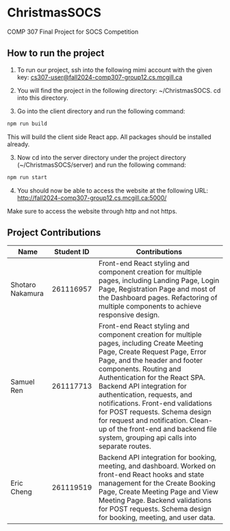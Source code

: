 # ChristmasSOCS

COMP 307 Final Project for SOCS Competition

## How to run the project

1. To run our project, ssh into the following mimi account with the given key: cs307-user@fall2024-comp307-group12.cs.mcgill.ca

2. You will find the project in the following directory: ~/ChristmasSOCS. cd into this directory.

3. Go into the client directory and run the following command:

```bash
npm run build
```

This will build the client side React app. All packages should be installed already.

3. Now cd into the server directory under the project directory (~/ChristmasSOCS/server) and run the following command:

```bash
npm run start
```

4. You should now be able to access the website at the following URL: http://fall2024-comp307-group12.cs.mcgill.ca:5000/

Make sure to access the website through http and not https.

## Project Contributions

| Name             | Student ID | Contributions                                                                                                                                                                                                                                                                                                                                                                                                                                                                    |
| ---------------- | ---------- | -------------------------------------------------------------------------------------------------------------------------------------------------------------------------------------------------------------------------------------------------------------------------------------------------------------------------------------------------------------------------------------------------------------------------------------------------------------------------------- |
| Shotaro Nakamura | 261116957  | Front-end React styling and component creation for multiple pages, including Landing Page, Login Page, Registration Page and most of the Dashboard pages. Refactoring of multiple components to achieve responsive design.                                                                                                                                                                                                                                                       |
| Samuel Ren       | 261117713  | Front-end React styling and component creation for multiple pages, including Create Meeting Page, Create Request Page, Error Page, and the header and footer components. Routing and Authentication for the React SPA. Backend API integration for authentication, requests, and notifications. Front-end validations for POST requests. Schema design for request and notification. Clean-up of the front-end and backend file system, grouping api calls into separate routes. |
| Eric Cheng       | 261119519  | Backend API integration for booking, meeting, and dashboard. Worked on front-end React hooks and state management for the Create Booking Page, Create Meeting Page and View Meeting Page. Backend validations for POST requests. Schema design for booking, meeting, and user data.                                                                                                                                                                                              |
